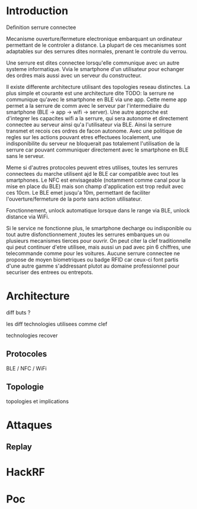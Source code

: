 # Introduction

Definition serrure connectee

Mecanisme ouverture/fermeture electronique embarquant un ordinateur permettant de le controler a distance. La plupart de ces mecanismes sont adaptables sur des serrures dites normales, prenant le controle du verrou.

Une serrure est dites connectee lorsqu'elle communique avec un autre systeme informatique. Vvia le smartphone d'un utilisateur pour echanger des ordres mais aussi avec un serveur du constructeur.

Il existe differente architecture utilisant des topologies reseau distinctes. La plus simple et courante est une architecture dite TODO: la serrure ne communique qu'avec le smartphone en BLE via une app. Cette meme app permet a la serrure de comm avec le serveur par l'intermediaire du smartphone (BLE -> app -> wifi -> server).
Une autre approche est d'integrer les capacites wifi a la serrure, qui sera autonome et directement connectee au serveur ainsi qu'a l'utilisateur via BLE. Ainsi la serrure transmet et recois ces ordres de facon autonome. Avec une politique de regles sur les actions pouvant etres effectuees localement, une indisponibilite du serveur ne bloquerait pas totalement l'utilisation de la serrure car pouvant communiquer directement avec le smartphone en BLE sans le serveur.

Meme si d'autres protocoles peuvent etres utilises, toutes les serrures connectees du marche utilisent ajd le BLE car compatible avec tout les smartphones. Le NFC est envisageable (notamment comme canal pour la mise en place du BLE) mais son champ d'application est trop reduit avec ces 10cm. Le BLE emet jusqu'a 10m, permettant de faciliter l'ouverture/fermeture de la porte sans action utilisateur.

Fonctionnement, unlock automatique lorsque dans le range via BLE, unlock distance via WiFi.

Si le service ne fonctionne plus, le smartphone decharge ou indisponible ou tout autre disfonctionnement ,toutes les serrures embarques un ou plusieurs mecanismes tierces pour ouvrir.
On peut citer la clef traditionnelle qui peut continuer d'etre utilisee, mais aussi un pad avec pin 6 chiffres, une telecommande comme pour les voitures.
Aucune serrure connectee ne propose de moyen biometriques ou badge RFID car ceux-ci font partis d'une autre gamme s'addressant plutot au domaine professionnel pour securiser des entrees ou entrepots.

# Architecture

diff buts ?

les diff technologies utilisees comme clef

technologies recover

## Protocoles

BLE / NFC / WiFi

## Topologie

topologies et implications

# Attaques

## Replay

# HackRF

# Poc